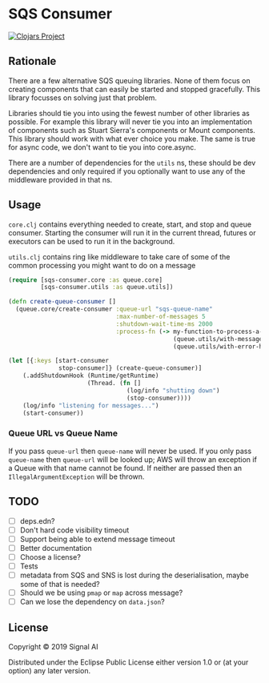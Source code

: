 # SQS Consumer
[![Clojars Project](https://img.shields.io/clojars/v/sqs-consumer.svg)](https://clojars.org/sqs-consumer)

## Rationale

There are a few alternative SQS queuing libraries. None of them focus on creating components that can easily be started and stopped gracefully. This library focusses on solving just that problem.

Libraries should tie you into using the fewest number of other libraries as possible. For example this library will never tie you into an implementation of components such as Stuart Sierra's components or Mount components. This library should work with what ever choice you make. The same is true for async code, we don't want to tie you into core.async.

There are a number of dependencies for the `utils` ns, these should be dev dependencies and only required if you optionally want to use any of the middleware provided in that ns.

## Usage
`core.clj` contains everything needed to create, start, and stop and queue consumer. Starting the consumer will run it in the current thread, futures or executors can be used to run it in the background.

`utils.clj` contains ring like middleware to take care of some of the common processing you might want to do on a message

```clj
(require [sqs-consumer.core :as queue.core]
         [sqs-consumer.utils :as queue.utils])

(defn create-queue-consumer []
  (queue.core/create-consumer :queue-url "sqs-queue-name"
                              :max-number-of-messages 5
                              :shutdown-wait-time-ms 2000
                              :process-fn (-> my-function-to-process-a-message
                                              (queue.utils/with-message-decoder queue.utils/decode-sns-encoded-json)
                                              (queue.utils/with-error-handler #(prn % "error processing message")))))

(let [{:keys [start-consumer
              stop-consumer]} (create-queue-consumer)]
    (.addShutdownHook (Runtime/getRuntime)
                      (Thread. (fn []
                                 (log/info "shutting down")
                                 (stop-consumer))))
    (log/info "listening for messages...")
    (start-consumer))
```

### Queue URL vs Queue Name

If you pass `queue-url` then `queue-name` will never be used. If you only pass `queue-name` then `queue-url` will be looked up; AWS will throw an exception if a Queue with that name cannot be found. If neither are passed then an `IllegalArgumentException` will be thrown.

## TODO
 - [ ] deps.edn?
 - [ ] Don't hard code visibility timeout
 - [ ] Support being able to extend message timeout
 - [ ] Better documentation
 - [ ] Choose a license?
 - [ ] Tests
 - [ ] metadata from SQS and SNS is lost during the deserialisation, maybe some of that is needed?
 - [ ] Should we be using `pmap` or `map` across message?
 - [ ] Can we lose the dependency on `data.json`?

## License

Copyright © 2019 Signal AI

Distributed under the Eclipse Public License either version 1.0 or (at
your option) any later version.

